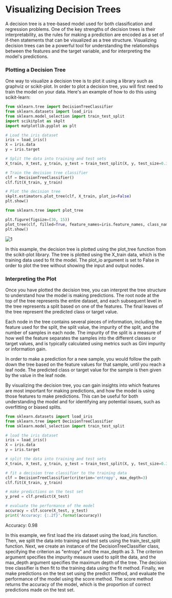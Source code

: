 # Visualizing Decision Trees

A decision tree is a tree-based model used for both classification and regression problems. One of the key strengths of decision trees is their interpretability, as the rules for making a prediction are encoded as a set of if-then statements that can be visualized as a tree structure. Visualizing decision trees can be a powerful tool for understanding the relationships between the features and the target variable, and for interpreting the model's predictions.


### Plotting a Decision Tree
One way to visualize a decision tree is to plot it using a library such as graphviz or scikit-plot. In order to plot a decision tree, you will first need to train the model on your data. Here's an example of how to do this using scikit-learn:


```python
from sklearn.tree import DecisionTreeClassifier
from sklearn.datasets import load_iris
from sklearn.model_selection import train_test_split
import scikitplot as skplt
import matplotlib.pyplot as plt

# Load the iris dataset
iris = load_iris()
X = iris.data
y = iris.target

# Split the data into training and test sets
X_train, X_test, y_train, y_test = train_test_split(X, y, test_size=0.3, random_state=0)

# Train the decision tree classifier
clf = DecisionTreeClassifier()
clf.fit(X_train, y_train)

# Plot the decision tree
skplt.estimators.plot_tree(clf, X_train, plot_io=False)
plt.show()
```

```python
from sklearn.tree import plot_tree

plt.figure(figsize=(30, 15))
plot_tree(clf, filled=True, feature_names=iris.feature_names, class_names=iris.target_names)
plt.show()
```
![1](https://user-images.githubusercontent.com/63750425/218250896-6ebe7890-2c7f-456a-b596-ee0dbb21c384.png)



In this example, the decision tree is plotted using the plot_tree function from the scikit-plot library. The tree is plotted using the X_train data, which is the training data used to fit the model. The plot_io argument is set to False in order to plot the tree without showing the input and output nodes.

### Interpreting the Plot

Once you have plotted the decision tree, you can interpret the tree structure to understand how the model is making predictions. The root node at the top of the tree represents the entire dataset, and each subsequent level in the tree represents a split based on one of the features. The final leaves of the tree represent the predicted class or target value.

Each node in the tree contains several pieces of information, including the feature used for the split, the split value, the impurity of the split, and the number of samples in each node. The impurity of the split is a measure of how well the feature separates the samples into the different classes or target values, and is typically calculated using metrics such as Gini impurity or information gain.

In order to make a prediction for a new sample, you would follow the path down the tree based on the feature values for that sample, until you reach a leaf node. The predicted class or target value for the sample is then given by the value in the leaf node.

By visualizing the decision tree, you can gain insights into which features are most important for making predictions, and how the model is using those features to make predictions. This can be useful for both understanding the model and for identifying any potential issues, such as overfitting or biased splits.

```python
from sklearn.datasets import load_iris
from sklearn.tree import DecisionTreeClassifier
from sklearn.model_selection import train_test_split

# load the iris dataset
iris = load_iris()
X = iris.data
y = iris.target

# split the data into training and test sets
X_train, X_test, y_train, y_test = train_test_split(X, y, test_size=0.3, random_state=0)

# fit a decision tree classifier to the training data
clf = DecisionTreeClassifier(criterion='entropy', max_depth=3)
clf.fit(X_train, y_train)

# make predictions on the test set
y_pred = clf.predict(X_test)

# evaluate the performance of the model
accuracy = clf.score(X_test, y_test)
print('Accuracy: {:.2f}'.format(accuracy))
```
Accuracy: 0.98

In this example, we first load the iris dataset using the load_iris function. Then, we split the data into training and test sets using the train_test_split function. Next, we create an instance of the DecisionTreeClassifier class, specifying the criterion as "entropy" and the max_depth as 3. The criterion argument specifies the impurity measure used to split the data, and the max_depth argument specifies the maximum depth of the tree. The decision tree classifier is then fit to the training data using the fit method. Finally, we make predictions on the test set using the predict method, and evaluate the performance of the model using the score method. The score method returns the accuracy of the model, which is the proportion of correct predictions made on the test set.



